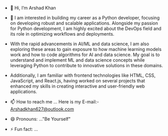 - 👋 Hi, I’m Arshad Khan
- 👀 I am interested in building my career as a Python developer, focusing on developing robust and scalable applications. Alongside my passion for Python development, I am highly excited about the DevOps field and its role in optimizing workflows and deployments.

- With the rapid advancements in AI/ML and data science, I am also exploring these areas to gain exposure to how machine learning models work and how to code algorithms for AI and data science. My goal is to understand and implement ML and data science concepts while leveraging Python to contribute to innovative solutions in these domains.

- Additionally, I am familiar with frontend technologies like HTML, CSS, JavaScript, and React.js, having worked on several projects that enhanced my skills in creating interactive and user-friendly web applications.

- 📫 How to reach me ... Here is my E-mail:- Arshadkhan627@outlook.com
- 😄 Pronouns: ..."Be Yourself"
- ⚡ Fun fact: ...

<!---
ArshadKhan-007/ArshadKhan-007 is a ✨ special ✨ repository because its `README.md` (this file) appears on your GitHub profile.
You can click the Preview link to take a look at your changes.
--->
